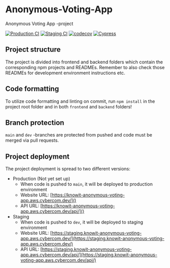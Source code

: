 # Anonymous-Voting-App

Anonymous Voting App -project

[![Production CI](https://github.com/Anonymous-Voting-App/Anonymous-Voting-App/actions/workflows/production_ci.yml/badge.svg)](https://github.com/Anonymous-Voting-App/Anonymous-Voting-App/actions/workflows/production_ci.yml)
[![Staging CI](https://github.com/Anonymous-Voting-App/Anonymous-Voting-App/actions/workflows/staging_ci.yml/badge.svg)](https://github.com/Anonymous-Voting-App/Anonymous-Voting-App/actions/workflows/staging_ci.yml)
[![codecov](https://codecov.io/gh/Anonymous-Voting-App/Anonymous-Voting-App/branch/dev/graph/badge.svg?token=JIZMP0Z6ZX)](https://codecov.io/gh/Anonymous-Voting-App/Anonymous-Voting-App)
[![Cypress](https://img.shields.io/endpoint?url=https://dashboard.cypress.io/badge/simple/davogf/dev&style=flat&logo=cypress)](https://dashboard.cypress.io/projects/davogf/runs)

## Project structure

The project is divided into frontend and backend folders which contain the corresponding npm projects and READMEs. Remember to also check those READMEs for development environment instructions etc.

## Code formatting

To utilize code formatting and linting on commit, run `npm install` in the project root folder and in both `frontend` and `backend` folders!

## Branch protection

`main` and `dev` -branches are protected from pushed and code must be merged via pull requests.

## Project deployment

The project deployment is spread to two different versions:

-   Production (Not yet set up)
    -   When code is pushed to `main`, it will be deployed to production environment
    -   Website URL: [https://knowit-anonymous-voting-app.aws.cybercom.dev/]()
    -   API URL: [https://knowit-anonymous-voting-app.aws.cybercom.dev/api/]()
-   Staging
    -   When code is pushed to `dev`, it will be deployed to staging environment
    -   Website URL: [https://staging.knowit-anonymous-voting-app.aws.cybercom.dev/](https://staging.knowit-anonymous-voting-app.aws.cybercom.dev/)
    -   API URL: [https://staging.knowit-anonymous-voting-app.aws.cybercom.dev/api/](https://staging.knowit-anonymous-voting-app.aws.cybercom.dev/api/)
